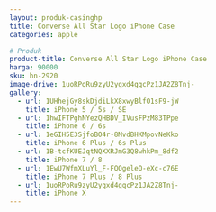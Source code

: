 ```yaml
---
layout: produk-casinghp
title: Converse All Star Logo iPhone Case
categories: apple

# Produk
product-title: Converse All Star Logo iPhone Case
harga: 90000
sku: hn-2920
image-drive: 1uoRPoRu9zyU2ygxd4gqcPz1JA2Z8Tnj-
gallery:
  - url: 1UHhejGy8skDjdiLkX8xwyBlfO1sF9-jW
    title: iPhone 5 / 5s / SE
  - url: 1hwIFTPghNYezQHBDV_IVusFPzM83TPpe
    title: iPhone 6 / 6s
  - url: 1eGIH5E3SjfoBO4r-8MvdBHKMpovNeKko
    title: iPhone 6 Plus / 6s Plus
  - url: 1B-tcfKUEJqtNQXXRJmG3Q8whkPm_8df2
    title: iPhone 7 / 8
  - url: 1EwU7WfmXLuYl_F-FQOgeleO-eXc-c76E
    title: iPhone 7 Plus / 8 Plus
  - url: 1uoRPoRu9zyU2ygxd4gqcPz1JA2Z8Tnj-
    title: iPhone X
---
```

